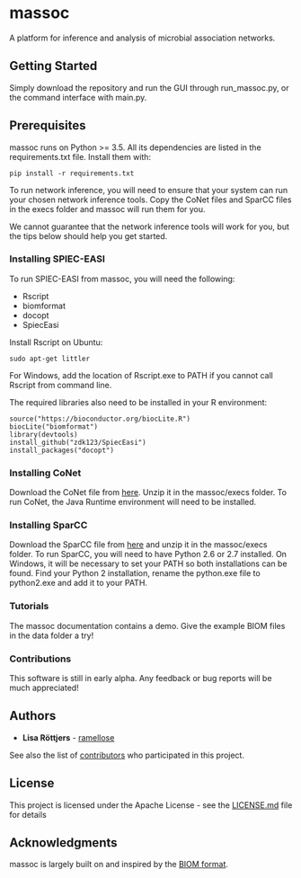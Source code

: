 # massoc

A platform for inference and analysis of microbial association networks.

## Getting Started

Simply download the repository and run the GUI through run_massoc.py, or the command interface with main.py.

## Prerequisites

massoc runs on Python >= 3.5. All its dependencies are listed in the requirements.txt file.
Install them with:
```
pip install -r requirements.txt
```

To run network inference, you will need to ensure that your system can run your chosen network inference tools.
Copy the CoNet files and SparCC files in the execs folder and massoc will run them for you.

We cannot guarantee that the network inference tools will work for you, but the tips below should help you get started.

### Installing SPIEC-EASI

To run SPIEC-EASI from massoc, you will need the following:
* Rscript
* biomformat
* docopt
* SpiecEasi

Install Rscript on Ubuntu:
```
sudo apt-get littler
```
For Windows, add the location of Rscript.exe to PATH if you cannot call Rscript from command line.

The required libraries also need to be installed in your R environment:
```
source("https://bioconductor.org/biocLite.R")
biocLite("biomformat")
library(devtools)
install_github("zdk123/SpiecEasi")
install_packages("docopt")
```

### Installing CoNet

Download the CoNet file from [here](http://psbweb05.psb.ugent.be/conet/download.php).
Unzip it in the massoc/execs folder. To run CoNet, the Java Runtime environment will need to be installed.

### Installing SparCC

Download the SparCC file from [here](https://bitbucket.org/yonatanf/sparcc) and unzip it in the massoc/execs folder.
To run SparCC, you will need to have Python 2.6 or 2.7 installed.
On Windows, it will be necessary to set your PATH so both installations can be found.
Find your Python 2 installation, rename the python.exe file to python2.exe and add it to your PATH.

### Tutorials

The massoc documentation contains a demo. Give the example BIOM files in the data folder a try!

### Contributions

This software is still in early alpha. Any feedback or bug reports will be much appreciated!

## Authors

* **Lisa Röttjers** - [ramellose](https://github.com/ramellos)

See also the list of [contributors](https://github.com/ramellose/massoc/contributors) who participated in this project.

## License

This project is licensed under the Apache License - see the [LICENSE.md](LICENSE.md) file for details

## Acknowledgments

massoc is largely built on and inspired by the [BIOM format](http://biom-format.org/).


